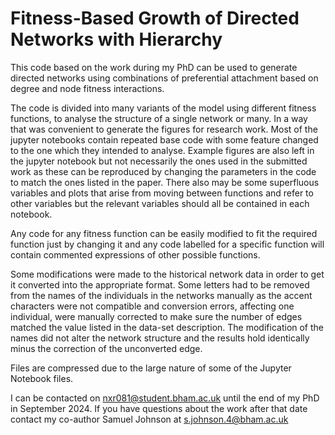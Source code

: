 # Fitness-Based Growth of Directed Networks with Hierarchy


This code based on the work during my PhD can be used to generate directed networks using combinations of preferential attachment based on degree and node fitness interactions. 

The code is divided into many variants of the model using different fitness functions, to analyse the structure of a single network or many. In a way that was convenient to generate the figures for research work. Most of the jupyter notebooks contain repeated base code with some feature changed to the one which they intended to analyse. Example figures are also left in the jupyter notebook but not necessarily the ones used in the submitted work as these can be reproduced by changing the parameters in the code to match the ones listed in the paper. There also may be some superfluous variables and plots that arise from moving between functions and refer to other variables but the relevant variables should all be contained in each notebook. 


Any code for any fitness function can be easily modified to fit the required function just by changing it and any code labelled for a specific function will contain commented expressions of other possible functions.


Some modifications were made to the historical network data in order to get it converted into the appropriate format. Some letters had to be removed from the names of the individuals in the networks manually as the accent characters were not compatible and conversion errors, affecting one individual, were manually corrected to make sure the number of edges matched the value listed in the data-set description. The modification of the names did not alter the network structure and the results hold identically minus the correction of the unconverted edge. 

Files are compressed due to the large nature of some of the Jupyter Notebook files.

I can be contacted on nxr081@student.bham.ac.uk until the end of my PhD in September 2024. If you have questions about the work after that date contact my co-author Samuel Johnson at s.johnson.4@bham.ac.uk 

